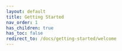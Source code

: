 ```yaml
---
layout: default
title: Getting Started
nav_order: 1
has_children: true
has_toc: false
redirect_to: /docs/getting-started/welcome
---
```

